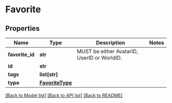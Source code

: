 # Favorite



## Properties
Name | Type | Description | Notes
------------ | ------------- | ------------- | -------------
**favorite_id** | **str** | MUST be either AvatarID, UserID or WorldID. | 
**id** | **str** |  | 
**tags** | **list[str]** |   | 
**type** | [**FavoriteType**](FavoriteType.md) |  | 

[[Back to Model list]](../README.md#documentation-for-models) [[Back to API list]](../README.md#documentation-for-api-endpoints) [[Back to README]](../README.md)


